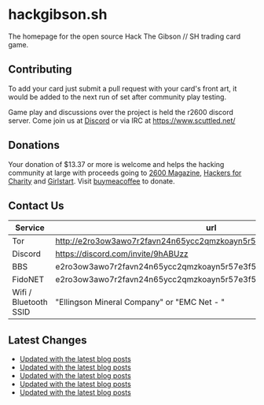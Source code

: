 # hackgibson.sh
The homepage for the open source Hack The Gibson // SH trading card game.


## Contributing

To add your card just submit a pull request with your card's front art, it would be added to the next run of set after community play testing.

Game play and discussions over the project is held the r2600 discord server. Come join us at [Discord](https://discord.com/invite/9hABUzz) or via IRC at https://www.scuttled.net/


## Donations

Your donation of $13.37 or more is welcome and helps the hacking community at large with proceeds going to [2600 Magazine](https://2600.com/), [Hackers for Charity](https://hackersforcharity.org) and [Girlstart](https://girlstart.org).  Visit [buymeacoffee](https://www.buymeacoffee.com/hackgibson.sh) to donate.


## Contact Us

Service | url
-|-
Tor | http://e2ro3ow3awo7r2favn24n65ycc2qmzkoayn5r57e3f56nvjwdcgg32ad.onion
Discord | https://discord.com/invite/9hABUzz
BBS | e2ro3ow3awo7r2favn24n65ycc2qmzkoayn5r57e3f56nvjwdcgg32ad.onion:23
FidoNET | e2ro3ow3awo7r2favn24n65ycc2qmzkoayn5r57e3f56nvjwdcgg32ad.onion:24554
Wifi / Bluetooth SSID | "Ellingson Mineral Company" or "EMC Net - <fidonet address>"

## Latest Changes
<!-- BLOG-POST-LIST:START -->
- [Updated with the latest blog posts](https://github.com/DFW2600/hackgibson.sh/commit/f9d297c6420794c4d258ad4cd9b9a70a266b9581)
- [Updated with the latest blog posts](https://github.com/DFW2600/hackgibson.sh/commit/98cc478092ed1722f9af8ac0d626eb23dc058fc8)
- [Updated with the latest blog posts](https://github.com/DFW2600/hackgibson.sh/commit/6ca6f83a165ca04d2a3b9f0c4e3f47ac5d4ad37c)
- [Updated with the latest blog posts](https://github.com/DFW2600/hackgibson.sh/commit/3de16a7b31aa947df4bed3dde0d9e4f2a115bb78)
- [Updated with the latest blog posts](https://github.com/DFW2600/hackgibson.sh/commit/d0c208c582d8d861596198fda7a3400b2cd4abb0)
<!-- BLOG-POST-LIST:END -->
